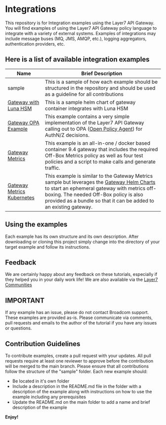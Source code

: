 # Integrations
This repository is for Integration examples using the Layer7 API Gateway. You will find examples of using the Layer7 API Gateway policy language to integrate with a variety of external systems. Examples of integrations may include message buses (MQ, JMS, AMQP, etc.), logging aggregators, authentication providers, etc.

## Here is a list of available integration examples

|Name|Brief Description|
|-----|-----------------|
|sample|This is a sample of how each example should be structured in the repository and should be used as a guideline for all contributions|
|[Gateway with Luna HSM](./gateway-luna-helm-sample)|This is a sample helm chart of gateway container integrates with Luna HSM|
|[Gateway OPA Example](./gateway-opa-example)|This example contains a very simple implementation of the Layer7 API Gateway calling out to OPA ([Open Policy Agent](https://www.openpolicyagent.org/docs/latest/)) for AuthN/Z decisions.|
|[Gateway Metrics](./gateway-metrics-grafana-example)|This example is an all-in-one / docker based container 9.4 gateway that includes the required Off-Box Metrics policy as well as four test policies and a script to make calls and generate traffic.|
|[Gateway Metrics Kubernetes](./gateway-metrics-grafana-kubernetes)|This example is similar to the Gateway Metrics sample but leverages the [Gateway Helm Charts](https://github.com/CAAPIM/apim-charts/tree/stable/charts/gateway) to start an ephemeral gateway with metrics off-boxing. The needed Off-Box policy is also provided as a bundle so that it can be added to an existing gateway.|

## Using the examples

Each example has its own structure and its own description. After downloading or cloning this project simply change into
 the directory of your target example and follow its instructions.

## Feedback
We are certainly happy about any feedback on these tutorials, especially if they helped you in your daily work life! We 
are also available via the [Layer7 Communities](https://community.broadcom.com/enterprisesoftware/communities/communityhomeblogs?CommunityKey=0f580f5f-30a4-41de-a75c-e5f433325a18)

## IMPORTANT
If any example has an issue, please do not contact Broadcom support. These examples are provided as-is. Please communicate via comments, pull requests and emails to the author of the tutorial if you have any issues or questions.

## Contribution Guidelines
To contribute examples, create a pull request with your updates. All pull requests require at least one reviewer to approve before the contribution will be merged to the main branch. Please ensure that all contributions follow the structure of the "sample" folder.
Each new example should:
- Be located in it's own folder
- Include a description in the README.md file in the folder with a description of the example along with instructions on how to use the example including any prerequisites
- Update the README.md on the main folder to add a name and brief description of the example

**Enjoy!**
